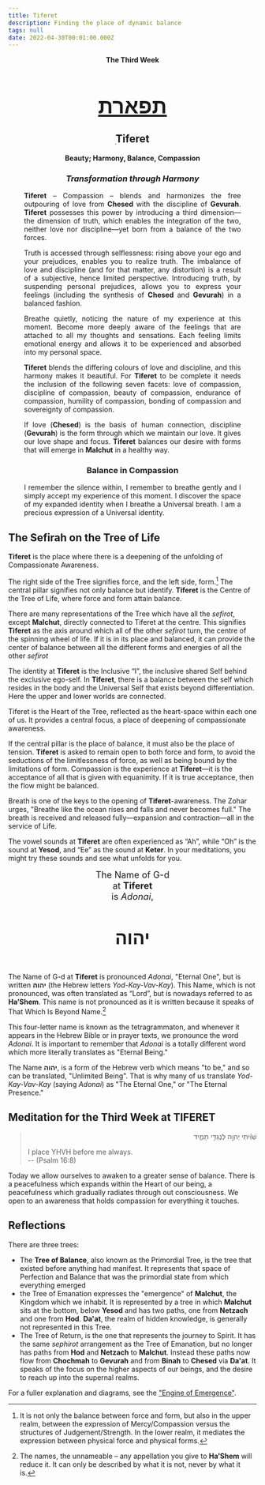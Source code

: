 ```yaml
---
title: Tiferet
description: Finding the place of dynamic balance
tags: null
date: 2022-04-30T00:01:00.000Z
---
```


<div style="text-align: center; font-weight: bold">
<p>The Third Week </p>
<h1 style="font-size: 300%; text-decoration: underline">תפארת</h1>
<h2>ִTiferet</h2>
<p>Beauty; Harmony, Balance, Compassion<p />
<h3 style="font-style: italic">Transformation through Harmony</h3>
</div>
<div style="margin-left: 2rem; margin-right: 2rem;text-align: justify">

<div class="abstract">

**Tiferet** &ndash; Compassion &ndash; blends and harmonizes the free outpouring of love from **Chesed** with the discipline of **Gevurah**. **Tiferet** possesses this power by introducing a third dimension&mdash;the dimension of truth, which enables the integration of the two, neither love nor discipline&mdash;yet born from a balance of the two forces.

Truth is accessed through selflessness: rising above your ego and your prejudices, enables you to realize truth. The imbalance of love and discipline (and for that matter, any distortion) is a result of a subjective, hence limited perspective. Introducing truth, by suspending personal prejudices, allows you to express your feelings (including the synthesis of **Chesed** and **Gevurah**) in a balanced fashion.

Breathe quietly, noticing the nature of my experience at this moment. Become more deeply aware of the feelings that are attached to all my thoughts and sensations. Each feeling limits emotional energy and allows it to be experienced and absorbed into my personal space.

**Tiferet** blends the differing colours of love and discipline, and this harmony makes it beautiful. For **Tiferet** to be complete it needs the inclusion of the following seven facets: love of compassion, discipline of compassion, beauty of compassion, endurance of compassion, humility of compassion, bonding of compassion and sovereignty of compassion.

If love (**Chesed**) is the basis of human connection, discipline (**Gevurah**) is the form through which we maintain our love. It gives our love shape and focus. **Tiferet** balances our desire with forms that will emerge in **Malchut** in a healthy way.

</div>

<h3 style="text-align:center">Balance in Compassion</h3>

I remember the silence within, I remember to breathe gently and I simply accept my experience of this moment. I discover the space of my expanded identity when I breathe a Universal breath. I am a precious expression of a Universal identity.

</div>

## The Sefirah on the Tree of Life

**Tiferet** is the place where there is a deepening of the unfolding of Compassionate Awareness.

The right side of the Tree signifies force, and the left side, form.[^1] The central pillar signifies not only balance but identify. **Tiferet** is the Centre of the Tree of Life, where force and form attain balance.

There are many representations of the Tree which have all the _sefirot_, except **Malchut**, directly connected to Tiferet at the centre. This signifies **Tiferet** as the axis around which all of the other _sefirot_ turn, the centre of the spinning wheel of life. If it is in its place and balanced, it can provide the center of balance between all the different forms and energies of all the other _sefirot_

The identity at **Tiferet** is the Inclusive “I”, the inclusive shared Self behind the exclusive ego-self. In **Tiferet**, there is a balance between the self which resides in the body and the Universal Self that exists beyond differentiation. Here the upper and lower worlds are connected.

Tiferet is the Heart of the Tree, reflected as the heart-space within each one of us. It provides a central focus, a place of deepening of compassionate awareness.

If the central pillar is the place of balance, it must also be the place of tension. **Tiferet** is asked to remain open to both force and form, to avoid the seductions of the limitlessness of force, as well as being bound by the limitations of form. Compassion is the experience at **Tiferet**&mdash;it is the acceptance of all that is given with equanimity. If it is true acceptance, then the flow might be balanced.

Breath is one of the keys to the opening of **Tiferet**-awareness. The Zohar urges, "Breathe like the ocean rises and falls and never becomes full." The breath is received and released fully&mdash;expansion and contraction&mdash;all in the service of Life.

The vowel sounds at **Tiferet** are often experienced as “Ah”, while “Oh” is the sound at **Yesod**, and “Ee” as the sound at **Keter**. In your meditations, you might try these sounds and see what unfolds for you.

<div style="text-align: center; font-size: 130%">
The Name of G-d<br />
at <strong>Tiferet</strong><br />
is <em>Adonai</em>,
<h4 style="font-size: 200%">
יהוה
</h4>
</div>

The Name of G-d at **Tiferet** is pronounced _Adonai_, "Eternal One", but is written **יהוה** (the Hebrew letters _Yod-Kay-Vav-Kay_). This Name, which is not pronounced, was often translated as “Lord”, but is nowadays referred to as **Ha’Shem**. This name is not pronounced as it is written because it speaks of That Which Is Beyond Name.[^2]

This four-letter name is known as the tetragrammaton, and whenever it appears in the Hebrew Bible or in prayer texts, we pronounce the word _Adonai_. It is important to remember that _Adonai_ is a totally different word which more literally translates as "Eternal Being."

The Name **יהוה**, is a form of the Hebrew verb which means "to be," and so can be translated, "Unlimited Being". That is why many of us translate _Yod-Kay-Vav-Kay_ (saying _Adonai_) as "The Eternal One," or "The Eternal Presence."

## Meditation for the Third Week at TIFERET

<blockquote>
<p dir="rtl">
שִׁוִּ֬יתִי יְהוָ֣ה לְנֶגְדִּ֣י תָמִ֑יד
</p>
<p>
I place YHVH before me always.<br />
-- (Psalm 16:8)
</p>
</blockquote>

Today we allow ourselves to awaken to a greater sense of balance. There is a peacefulness which expands within the Heart of our being, a peacefulness which gradually radiates through out consciousness. We open to an awareness that holds compassion for everything it touches.

## Reflections

<div class="note">

There are three trees:

- The **Tree of Balance**, also known as the Primordial Tree, is the tree that existed before anything had manifest. It represents that space of Perfection and Balance that was the primordial state from which everything emerged
- the Tree of Emanation expresses the "emergence" of **Malchut**, the Kingdom which we inhabit. It is represented by a tree in which **Malchut** sits at the bottom, below **Yesod** and has two paths, one from **Netzach** and one from **Hod**. **Da'at**, the realm of hidden knowledge, is generally not represented in this Tree.
- The Tree of Return, is the one that represents the journey to Spirit. It has the same _sephirot_ arrangement as the Tree of Emanation, but no longer has paths from **Hod** and **Netzach** to **Malchut**. Instead these paths now flow from **Chochmah** to **Gevurah** and from **Binah** to **Chesed** via **Da'at**. It speaks of the focus on the higher aspects of our beings, and the desire to reach up into the supernal realms.

For a fuller explanation and diagrams, see the ["Engine of Emergence"](/posts/qkab/emergence/).

</div>

[^1]: It is not only the balance between force and form, but also in the upper realm, between the expression of Mercy/Compassion versus the structures of Judgement/Strength. In the lower realm, it mediates the expression between physical force and physical forms.
[^2]: The names, the unnameable – any appellation you give to **Ha’Shem** will reduce it. It can only be described by what it is not, never by what it is.
